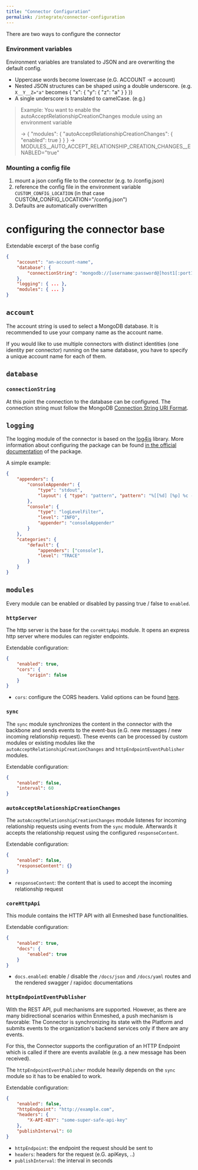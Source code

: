 ```yaml
---
title: "Connector Configuration"
permalink: /integrate/connector-configuration
---
```


There are two ways to configure the connector

### Environment variables

Environment variables are translated to JSON and are overwriting the default config.

-   Uppercase words become lowercase (e.G. ACCOUNT -> account)
-   Nested JSON structures can be shaped using a double underscore. (e.g. `X__Y__Z="a"` becomes { "x": { "y": { "z": "a" } } })
-   A single underscore is translated to camelCase. (e.g.)

> Example: You want to enable the autoAcceptRelationshipCreationChanges module using an environment variable
>
> -> { "modules": { "autoAcceptRelationshipCreationChanges": { "enabled": true } } }
> -> MODULES\_\_AUTO_ACCEPT_RELATIONSHIP_CREATION_CHANGES\_\_ENABLED="true"

### Mounting a config file

1. mount a json config file to the connector (e.g. to /config.json)
2. reference the config file in the environment variable `CUSTOM_CONFIG_LOCATION` (in that case CUSTOM_CONFIG_LOCATION="/config.json")
3. Defaults are automatically overwritten

# configuring the connector base

Extendable excerpt of the base config

```json
{
    "account": "an-account-name",
    "database": {
        "connectionString": "mongodb://[username:password@]host1[:port1][,...hostN[:portN]][/[defaultauthdb][?options]]"
    },
    "logging": { ... },
    "modules": { ... }
}
```

## `account`

The account string is used to select a MongoDB database. It is recommended to use your company name as the account name.

If you would like to use multiple connectors with distinct identities (one identity per connector) running on the same database, you have to specify a unique account name for each of them.

## `database`

### `connectionString`

At this point the connection to the database can be configured. The connection string must follow the MongoDB [Connection String URI Format](https://docs.mongodb.com/manual/reference/connection-string/).

## `logging`

The logging module of the connector is based on the [log4js](https://www.npmjs.com/package/log4js) library. More information about configuring the package can be found [in the official documentation](https://log4js-node.github.io/log4js-node/) of the package.

A simple example:

```json
{
    "appenders": {
        "consoleAppender": {
            "type": "stdout",
            "layout": { "type": "pattern", "pattern": "%[[%d] [%p] %c - %m%]" }
        },
        "console": {
            "type": "logLevelFilter",
            "level": "INFO",
            "appender": "consoleAppender"
        }
    },
    "categories": {
        "default": {
            "appenders": ["console"],
            "level": "TRACE"
        }
    }
}
```

## `modules`

Every module can be enabled or disabled by passing true / false to `enabled`.

### `httpServer`

The http server is the base for the `coreHttpApi` module. It opens an express http server where modules can register endpoints.

Extendable configuration:

```json
{
    "enabled": true,
    "cors": {
        "origin": false
    }
}
```

-   `cors`: configure the CORS headers. Valid options can be found [here](https://github.com/expressjs/cors#configuration-options).

### `sync`

The `sync` module synchronizes the content in the connector with the backbone and sends events to the event-bus (e.G. new messages / new incoming relationship request). These events can be processed by custom modules or existing modules like the `autoAcceptRelationshipCreationChanges` and `httpEndpointEventPublisher` modules.

Extendable configuration:

```json
{
    "enabled": false,
    "interval": 60
}
```

### `autoAcceptRelationshipCreationChanges`

The `autoAcceptRelationshipCreationChanges` module listenes for incoming relationship requests using events from the `sync` module. Afterwards it accepts the relationship request using the configured `responseContent`.

Extendable configuration:

```json
{
    "enabled": false,
    "responseContent": {}
}
```

-   `responseContent`: the content that is used to accept the incoming relationship request

### `coreHttpApi`

This module contains the HTTP API with all Enmeshed base functionalities.

Extendable configuration:

```json
{
    "enabled": true,
    "docs": {
        "enabled": true
    }
}
```

-   `docs.enabled`: enable / disable the `/docs/json` and `/docs/yaml` routes and the rendered swagger / rapidoc documentations

### `httpEndpointEventPublisher`

With the REST API, pull mechanisms are supported. However, as there are many bidirectional scenarios within Enmeshed, a push mechanism is favorable: The Connector is synchronizing its state with the Platform and submits events to the organization's backend services only if there are any events.

For this, the Connector supports the configuration of an HTTP Endpoint which is called if there are events available (e.g. a new message has been received).

The `httpEndpointEventPublisher` module heavily depends on the `sync` module so it has to be enabled to work.

Extendable configuration:

```json
{
    "enabled": false,
    "httpEndpoint": "http://example.com",
    "headers": {
        "X-API-KEY": "some-super-safe-api-key"
    },
    "publishInterval": 60
}
```

-   `httpEndpoint`: the endpoint the request should be sent to
-   `headers`: headers for the request (e.G. apiKeys, ..)
-   `publishInterval`: the interval in seconds
